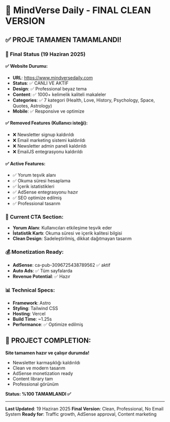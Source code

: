 # 🎉 MindVerse Daily - FINAL CLEAN VERSION

## ✅ **PROJE TAMAMEN TAMAMLANDI!**

### 🎯 **Final Status (19 Haziran 2025)**

#### ✅ **Website Durumu:**
- **URL**: https://www.mindversedaily.com
- **Status**: ✅ CANLI VE AKTİF
- **Design**: ✅ Professional beyaz tema
- **Content**: ✅ 1000+ kelimelik kaliteli makaleler
- **Categories**: ✅ 7 kategori (Health, Love, History, Psychology, Space, Quotes, Astrology)
- **Mobile**: ✅ Responsive ve optimize

#### ✅ **Removed Features (Kullanıcı isteği):**
- ❌ Newsletter signup kaldırıldı
- ❌ Email marketing sistemi kaldırıldı
- ❌ Newsletter admin paneli kaldırıldı
- ❌ EmailJS entegrasyonu kaldırıldı

#### ✅ **Active Features:**
- ✅ Yorum teşvik alanı
- ✅ Okuma süresi hesaplama
- ✅ İçerik istatistikleri
- ✅ AdSense entegrasyonu hazır
- ✅ SEO optimize edilmiş
- ✅ Professional tasarım

### 🚀 **Current CTA Section:**
- **Yorum Alanı**: Kullanıcıları etkileşime teşvik eder
- **İstatistik Kartı**: Okuma süresi ve içerik kalitesi bilgisi
- **Clean Design**: Sadeleştirilmiş, dikkat dağıtmayan tasarım

### 💰 **Monetization Ready:**
- **AdSense**: ca-pub-3096725438789562 ✅ aktif
- **Auto Ads**: ✅ Tüm sayfalarda
- **Revenue Potential**: ✅ Hazır

### 📊 **Technical Specs:**
- **Framework**: Astro
- **Styling**: Tailwind CSS
- **Hosting**: Vercel
- **Build Time**: ~1.25s
- **Performance**: ✅ Optimize edilmiş

## 🎯 **PROJECT COMPLETION:**

**Site tamamen hazır ve çalışır durumda!**
- Newsletter karmaşıklığı kaldırıldı
- Clean ve modern tasarım
- AdSense monetization ready
- Content library tam
- Professional görünüm

**Status: %100 TAMAMLANDI ✅**

---

**Last Updated**: 19 Haziran 2025
**Final Version**: Clean, Professional, No Email System
**Ready for**: Traffic growth, AdSense approval, Content marketing

